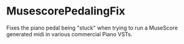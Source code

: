 # MusescorePedalingFix
Fixes the piano pedal being "stuck" when trying to run a MuseScore generated midi in various commercial Piano VSTs.
